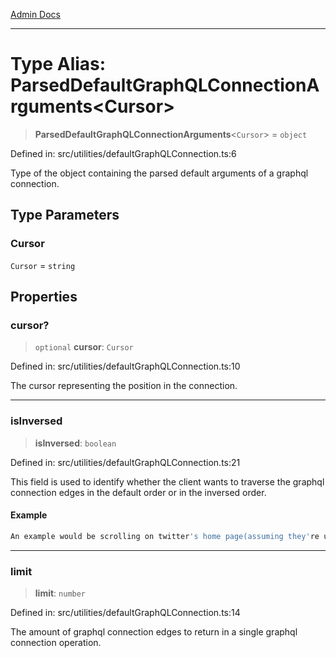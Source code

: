 [Admin Docs](/)

***

# Type Alias: ParsedDefaultGraphQLConnectionArguments\<Cursor\>

> **ParsedDefaultGraphQLConnectionArguments**\<`Cursor`\> = `object`

Defined in: src/utilities/defaultGraphQLConnection.ts:6

Type of the object containing the parsed default arguments of a graphql connection.

## Type Parameters

### Cursor

`Cursor` = `string`

## Properties

### cursor?

> `optional` **cursor**: `Cursor`

Defined in: src/utilities/defaultGraphQLConnection.ts:10

The cursor representing the position in the connection.

***

### isInversed

> **isInversed**: `boolean`

Defined in: src/utilities/defaultGraphQLConnection.ts:21

This field is used to identify whether the client wants to traverse the graphql connection edges in the default order or in the inversed order.

#### Example

```ts
An example would be scrolling on twitter's home page(assuming they're using graphql connections for fetching array-like data). When scrolling down, the graphql connection traversal is the default and when scrolling up, the graphql connection traversal is inversed.
```

***

### limit

> **limit**: `number`

Defined in: src/utilities/defaultGraphQLConnection.ts:14

The amount of graphql connection edges to return in a single graphql connection operation.
